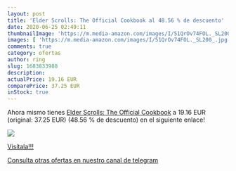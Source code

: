 ```yaml
---
layout: post
title: 'Elder Scrolls: The Official Cookbook al 48.56 % de descuento'
date: 2020-06-25 02:49:11
thumbnailImage: 'https://m.media-amazon.com/images/I/51QrOv74FOL._SL200_.jpg'
images: [ 'https://m.media-amazon.com/images/I/51QrOv74FOL._SL200_.jpg' ]
comments: true
category: ofertas
author: ring
slug: 1683833988
description:
actualPrice: 19.16 EUR
comparePrice: 37.25 EUR
inStock: true
---
```


Ahora mismo tienes [Elder Scrolls: The Official Cookbook](https://www.amazon.com/dp/1683833988/?tag=redken08-20) a 19.16 EUR (original: 37.25 EUR) (48.56 %  de descuento) en el siguiente enlace!

[![](https://m.media-amazon.com/images/I/51QrOv74FOL._SL200_.jpg)](https://www.amazon.com/dp/1683833988/?tag=redken08-20)

[Visítala!!!](https://www.amazon.com/dp/1683833988/?tag=redken08-20)

[Consulta otras ofertas en nuestro canal de telegram](https://t.me/s/ofertas25)
